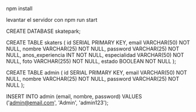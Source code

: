npm install 

levantar el servidor con npm run start

CREATE DATABASE skatepark;

<!-- para gestionar los skaters se crea una tabla skaters con los datos de los skaters -->

CREATE TABLE skaters (
  id SERIAL PRIMARY KEY,
  email VARCHAR(50) NOT NULL,
  nombre VARCHAR(25) NOT NULL,
  password VARCHAR(25) NOT NULL,
  anos_experiencia INT NOT NULL,
  especialidad VARCHAR(50) NOT NULL,
  foto VARCHAR(255) NOT NULL,
  estado BOOLEAN NOT NULL
);

<!-- para gestionar la administracion se crea una tabla admin con los administradores del sitio y los estado de los skater -->

CREATE TABLE admin (
  id SERIAL PRIMARY KEY,
  email VARCHAR(50) NOT NULL,
  nombre VARCHAR(25) NOT NULL,
  password VARCHAR(25) NOT NULL
);

<!-- Insertar un registro de ejemplo de ADMIN -->
INSERT INTO admin (email, nombre, password)
VALUES ('admin@email.com', 'Admin', 'admin123');



